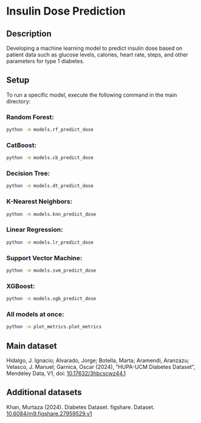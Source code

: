 # Insulin Dose Prediction

## Description
Developing a machine learning model to predict insulin dose based on patient data such as glucose levels, calories, heart rate, steps, and other parameters for type 1 diabetes.

## Setup
To run a specific model, execute the following command in the main directory:

### Random Forest:
```bash
python -m models.rf_predict_dose
```

### CatBoost:
```bash
python -m models.cb_predict_dose
```

### Decision Tree:
```bash
python -m models.dt_predict_dose
```

### K-Nearest Neighbors:
```bash
python -m models.knn_predict_dose
```

### Linear Regression:
```bash
python -m models.lr_predict_dose
```

### Support Vector Machine:
```bash
python -m models.svm_predict_dose
```

### XGBoost:
```bash
python -m models.xgb_predict_dose
```

### All models at once:
```bash
python -m plot_metrics.plot_metrics
```


## Main dataset
Hidalgo, J. Ignacio; Alvarado, Jorge; Botella, Marta; Aramendi, Aranzazu; Velasco, J. Manuel; Garnica, Oscar (2024), “HUPA-UCM Diabetes Dataset”, Mendeley Data, V1, doi: [10.17632/3hbcscwz44.1](https://doi.org/10.17632/3hbcscwz44.1)

## Additional datasets
Khan, Murtaza (2024). Diabetes Dataset. figshare. Dataset. [10.6084/m9.figshare.27959529.v1](https://doi.org/10.6084/m9.figshare.27959529.v1)
